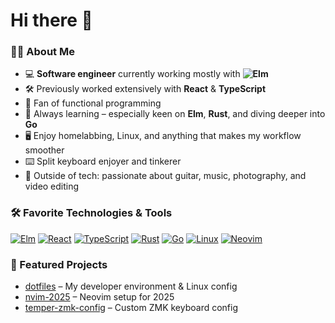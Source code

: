 # Hi there 👋

### 👨‍💻 About Me

- 💻 **Software engineer** currently working mostly with <b>![Elm](https://img.shields.io/badge/-Elm-60B5CC?logo=elm&logoColor=fff)</b>
- 🛠️ Previously worked extensively with <b>React</b> & <b>TypeScript</b>
- 🧩 Fan of functional programming
- 🌱 Always learning – especially keen on <b>Elm</b>, <b>Rust</b>, and diving deeper into <b>Go</b>
- 🖥️ Enjoy homelabbing, Linux, and anything that makes my workflow smoother
- ⌨️ Split keyboard enjoyer and tinkerer
- 🎸 Outside of tech: passionate about guitar, music, photography, and video editing

### 🛠️ Favorite Technologies & Tools

[![Elm](https://img.shields.io/badge/-Elm-60B5CC?logo=elm&logoColor=fff)](https://elm-lang.org/)
[![React](https://img.shields.io/badge/-React-20232A?logo=react&logoColor=61dafb)](https://react.dev/)
[![TypeScript](https://img.shields.io/badge/-TypeScript-3178C6?logo=typescript&logoColor=fff)](https://www.typescriptlang.org/)
[![Rust](https://img.shields.io/badge/-Rust-000?logo=rust&logoColor=fff)](https://www.rust-lang.org/)
[![Go](https://img.shields.io/badge/-Go-00ADD8?logo=go&logoColor=fff)](https://go.dev/)
[![Linux](https://img.shields.io/badge/-Linux-FCC624?logo=linux&logoColor=000)](https://www.kernel.org/)
[![Neovim](https://img.shields.io/badge/-Neovim-57A143?logo=neovim&logoColor=fff)](https://neovim.io/)

### 🚀 Featured Projects

- [dotfiles](https://github.com/IsakLarsson/dotfiles) – My developer environment & Linux config
- [nvim-2025](https://github.com/IsakLarsson/nvim-2025) – Neovim setup for 2025
- [temper-zmk-config](https://github.com/IsakLarsson/temper-zmk-config) – Custom ZMK keyboard config
